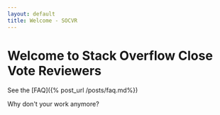 ```yaml
---
layout: default
title: Welcome - SOCVR
---
```


# Welcome to Stack Overflow Close Vote Reviewers

See the [FAQ]({% post_url /posts/faq.md%})

Why don't your work anymore?


